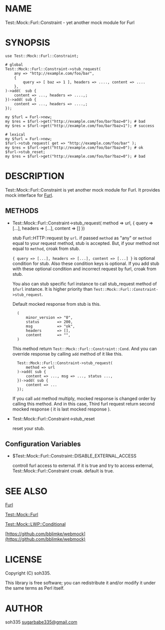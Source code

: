 # NAME

Test::Mock::Furl::Constraint - yet another mock module for Furl

# SYNOPSIS

    use Test::Mock::Furl::Constraint;

    # global
    Test::Mock::Furl::Constraint->stub_request(
        any => "http://example.com/foo/bar",
        {
            query => [ baz => 1 ], headers => ...., content => ....
        },
    )->add(  sub {
        content => ..., headers => ....,;
    })->add( sub {
        content => ..., headers => ....,;
    });

    my $furl = Furl->new;
    my $res = $furl->get("http://example.com/foo/bar?baz=0"); # bad
    my $res = $furl->get("http://example.com/foo/bar?baz=1"); # success

    # lexical
    my $furl = Furl->new;
    $furl->stub_request( get => "http://example.com/foo/bar" );
    my $res = $furl->get("http://example.com/foo/bar?baz=0"); # ok
    $furl->stub_reset;
    my $res = $furl->get("http://example.com/foo/bar?baz=0"); # bad

# DESCRIPTION

Test::Mock::Furl::Constraint is yet another mock module for Furl.
It provides mock interface for [Furl](http://search.cpan.org/perldoc?Furl).

## METHODS

- Test::Mock::Furl::Constraint->stub\_request( method => url, { query => \[...\], headers => \[...\], content => \[\] })

    stub Furl::HTTP::request by `url`. if passed `method` as "any" or `method` equal to your request method, stub is accepted. But, if your method not equal to `method`, croak from stub.

    `{ query => [...], headers => [...], content => [...] }` is optional condition for stub. Also these condition keys is optional. If you add stub with these optional condition and incorrect request by furl, croak from stub.

    You also can stub specific furl instance to call stub\_request method of `$furl` instance. It is higher priority than `Test::Mock::Furl::Constraint->stub_request`.

    Default mocked response from stub is this.

        (
            minor_version => "0",
            status        => 200,
            msg           => "ok",
            headers       => [],
            content       => "",
        )

    This method return `Test::Mock::Furl::Constraint::Cond`. And you can override response by calling `add` method of it like this.

        Test::Mock::Furl::Constraint->stub_request(
            method => url
        )->add( sub {
            content => ..., msg => ..., status ...,
        })->add( sub {
            content => ...
        });

    If you call `add` method multiply, mocked response is changed order by calling this method. And in this case, Third furl request return second mocked response ( it is last mocked response ).

- Test::Mock::Furl::Constraint->stub\_reset

    reset your stub.

## Configuration Variables

- $Test::Mock::Furl::Constraint::DISABLE\_EXTERNAL\_ACCESS

    controll furl access to external. If it is true and try to access external, Test::Mock::Furl::Constraint croak. default is true.

# SEE ALSO

[Furl](http://search.cpan.org/perldoc?Furl)

[Test::Mock::Furl](http://search.cpan.org/perldoc?Test::Mock::Furl)

[Test::Mock::LWP::Conditional](http://search.cpan.org/perldoc?Test::Mock::LWP::Conditional)

[https://github.com/bblimke/webmock](https://github.com/bblimke/webmock)

# LICENSE

Copyright (C) soh335.

This library is free software; you can redistribute it and/or modify
it under the same terms as Perl itself.

# AUTHOR

soh335 <sugarbabe335@gmail.com>
